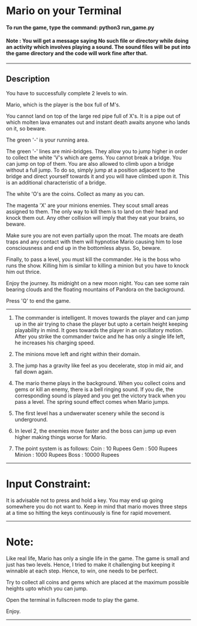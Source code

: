 # Mario on your Terminal

#### To run the game, type the command: python3 run_game.py

#### Note : You will get a message saying No such file or directory while doing an activity which involves playing a sound. The sound files will be put into the game directory and the code will work fine after that.

---

## Description

You have to successfully complete 2 levels to win.

Mario, which is the player is the box full of M's.

You cannot land on top of the large red pipe full of X's. It is a pipe out of which molten lava emanates out and instant death awaits anyone who lands on it, so beware.

The green '-' is your running area.

The green '-' lines are mini-bridges. They allow you to jump higher in order to collect the white 'V's which are gems. You cannot break a bridge. You can jump on top of them. You are also allowed to climb upon a bridge without a full jump. To do so, simply jump at a position adjacent to the bridge and direct yourself towards it and you will have climbed upon it. This is an additional characteristic of a bridge.

The white 'O's are the coins. Collect as many as you can.

The magenta 'X' are your minions enemies. They scout small areas assigned to them. The only way to kill them is to land on their head and knock them out. Any other collision will imply that they eat your brains, so beware.

Make sure you are not even partially upon the moat. The moats are death traps and any contact with them will hypnotise Mario causing him to lose consciousness and end up in the bottomless abyss. So, beware.

Finally, to pass a level, you must kill the commander. He is the boss who runs the show. Killing him is similar to killing a minion but you have to knock him out thrice.

Enjoy the journey. Its midnight on a new moon night. You can see some rain bearing clouds and the floating mountains of Pandora on the background.

Press 'Q' to end the game.

---

1. The commander is intelligent. It moves towards the player and can jump up in the air trying to chase the player but upto a certain height keeping playability in mind. It goes towards the player in an oscillatory motion. After you strike the commander twice and he has only a single life left, he increases his charging speed.

2. The minions move left and right within their domain.

3. The jump has a gravity like feel as you decelerate, stop in mid air, and fall down again.

4. The mario theme plays in the background. When you collect coins and gems or kill an enemy, there is a bell ringing sound. If you die, the corresponding sound is played and you get the victory track when you pass a level. The spring sound effect comes when Mario jumps.

5. The first level has a undwerwater scenery while the second is underground.

6. In level 2, the enemies move faster and the boss can jump up even higher making things worse for Mario.

7. The point system is as follows:
	Coin : 10 Rupees
	Gem : 500 Rupees
	Minion : 1000 Rupees
	Boss : 10000 Rupees

---

# Input Constraint:

It is advisable not to press and hold a key. You may end up going somewhere you do not want to. Keep in mind that mario moves three steps at a time so hitting the keys continuously is fine for rapid movement.

---

# Note:

Like real life, Mario has only a single life in the game. The game is small and just has two levels. Hence, I tried to make it challenging but keeping it winnable at each step. Hence, to win, one needs to be perfect.

Try to collect all coins and gems which are placed at the maximum possible heights upto which you can jump.

Open the terminal in fullscreen mode to play the game.

Enjoy.

---
